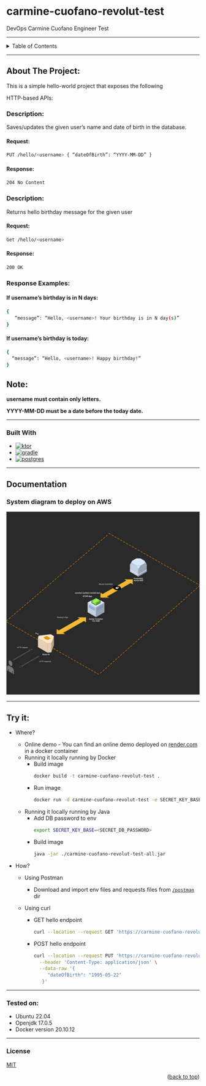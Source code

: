 <a name="readme-top"></a>

# carmine-cuofano-revolut-test

DevOps Carmine Cuofano Engineer Test


---

<details>
  <summary>Table of Contents</summary>
  <ol>
    <li>
      <a href="#about-the-project">About The Project</a>
      <ul>
        <li><a href="#built-with">Built With</a></li>
      </ul>
    </li>
    <li>
      <a href="#documentation">Documentation</a>
      <ul>
        <li><a href="#system-diagram-to-deploy-on-AWS">System diagram to deploy on AWS</a></li>
      </ul>
    </li>
    <li>
      <a href="#try-it">Try it</a>
      <ul>
        <li>Where?</li>
        <li>How?</li>
      </ul>
    </li>
    <li><a href="#tested-on">Tested on</a></li>
    <li><a href="#license">License</a></li>
  </ol>
</details>

---

## About The Project:

This is a simple hello-world project that exposes the following

HTTP-based APIs:

### Description:

Saves/updates the given user’s name and date of birth in the database.

#### Request:

``` bash
PUT /hello/<username> { “dateOfBirth”: “YYYY-MM-DD” }
```

#### Response:

``` bash
204 No Content
```

### Description:

Returns hello birthday message for the given user

#### Request:

``` bash
Get /hello/<username>
```

#### Response:

``` bash
200 OK
```

### Response Examples:

#### If username’s birthday is in N days:

``` bash
{
   “message”: “Hello, <username>! Your birthday is in N day(s)”
}
```

#### If username’s birthday is today:

``` bash
{
  “message”: “Hello, <username>! Happy birthday!”
}
```

## Note:

**username must contain only letters.**

**YYYY-MM-DD must be a date before the today date.**

---

### Built With

* [![ktor][ktor]][ktor-url]
* [![gradle][gradle]][gradle-url]
* [![postgres][postgres]][postgres-url]

---

## Documentation

### System diagram to deploy on AWS

![System Architecture AWS][system-architecture]

---

## Try it:

- Where?

    - Online demo - You can find an online demo deployed on [render.com](https://render.com/) in a docker container
    - Running it locally running by Docker
        - Build image
          ``` bash
          docker build -t carmine-cuofano-revolut-test .
          ```
        - Run image
          ``` bash
          docker run -d carmine-cuofano-revolut-test -e SECRET_KEY_BASE=<SECRET_DB_PASSWORD>
          ```
    - Running it locally running by Java
        - Add DB password to env
          ``` bash
          export SECRET_KEY_BASE=<SECRET_DB_PASSWORD>
          ```
        - Build image
          ``` bash
          java -jar ./carmine-cuofano-revolut-test-all.jar
          ```

- How?

    - Using Postman
        - Download and import env files and requests files
          from [`/postman`](https://github.com/Giancarmine/carmine-cuofano-revolut-test/tree/main/postman) dir

    - Using curl
        - GET hello endpoint
          ``` bash
          curl --location --request GET 'https://carmine-cuofano-revolut-test.onrender.com/hello/carmine'
          ```
        - POST hello endpoint

          ``` bash
          curl --location --request PUT 'https://carmine-cuofano-revolut-test.onrender.com/hello/carmine' \
            --header 'Content-Type: application/json' \
            --data-raw '{
               "dateOfBirth": "1995-05-22"
             }'
          ```

---

<!-- Tested on -->

### Tested on:

- Ubuntu 22.04
- Openjdk 17.0.5
- Docker version 20.10.12

---

<!-- License -->

### License

[MIT](https://choosealicense.com/licenses/mit/)

<p align="right">(<a href="#readme-top">back to top</a>)</p>



<!-- MARKDOWN LINKS & IMAGES -->
<!-- https://www.markdownguide.org/basic-syntax/#reference-style-links -->

[system-architecture]: .github/images/system-architecture-aws.jpg

[ktor]: https://img.shields.io/badge/Ktor-v.2.1.2-blue

[ktor-url]: https://ktor.io/

[gradle]: https://img.shields.io/badge/Gradle-v.7.5.1-green

[gradle-url]: https://gradle.org/

[postgres]: https://img.shields.io/badge/PostgreSQL-v.14-9cf

[postgres-url]: https://www.postgresql.org/about/news/postgresql-14-released-2318/